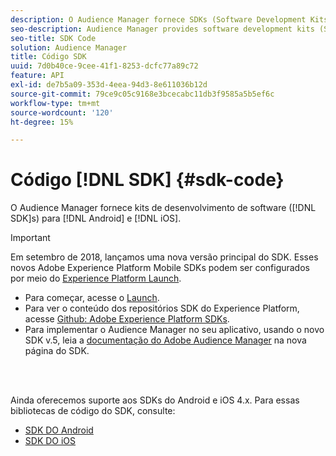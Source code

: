```yaml
---
description: O Audience Manager fornece SDKs (Software Development Kits, kits de desenvolvimento de software) para Android e iOS.
seo-description: Audience Manager provides software development kits (SDKs) for Android and iOS.
seo-title: SDK Code
solution: Audience Manager
title: Código SDK
uuid: 7d0b40ce-9cee-41f1-8253-dcfc77a89c72
feature: API
exl-id: de7b5a09-353d-4eea-94d3-8e611036b12d
source-git-commit: 79ce9c05c9168e3bcecabc11db3f9585a5b5ef6c
workflow-type: tm+mt
source-wordcount: '120'
ht-degree: 15%

---
```


# Código [!DNL SDK] {#sdk-code}

O Audience Manager fornece kits de desenvolvimento de software ([!DNL SDK]s) para [!DNL Android] e [!DNL iOS].

>[!IMPORTANT]
>
>Em setembro de 2018, lançamos uma nova versão principal do SDK. Esses novos Adobe Experience Platform Mobile SDKs podem ser configurados por meio do [Experience Platform Launch](https://www.adobe.com/experience-platform/launch.html).

* Para começar, acesse o [Launch](https://launch.adobe.com/).
* Para ver o conteúdo dos repositórios SDK do Experience Platform, acesse [Github: Adobe Experience Platform SDKs](https://github.com/Adobe-Marketing-Cloud/acp-sdks).
* Para implementar o Audience Manager no seu aplicativo, usando o novo SDK v.5, leia a [documentação do Adobe Audience Manager](https://experienceleague.adobe.com/docs/experience-platform/destinations/catalog/data-management/aam-dil-extension.html?lang=pt-BR) na nova página do SDK.

<br> 

Ainda oferecemos suporte aos SDKs do Android e iOS 4.x. Para essas bibliotecas de código do SDK, consulte:

* [SDK DO Android](https://experienceleague.adobe.com/docs/mobile-services/android/overview.html)
* [SDK DO iOS](https://experienceleague.adobe.com/docs/mobile-services/ios/overview.html)
